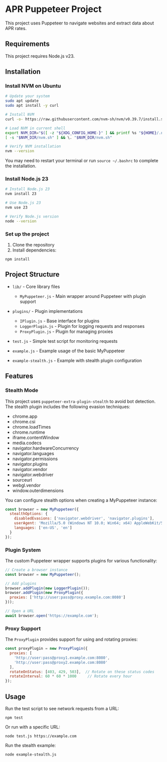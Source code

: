 # APR Puppeteer Project

This project uses Puppeteer to navigate websites and extract data about APR rates.

## Requirements

This project requires Node.js v23.

## Installation

### Install NVM on Ubuntu

```bash
# Update your system
sudo apt update
sudo apt install -y curl

# Install NVM
curl -o- https://raw.githubusercontent.com/nvm-sh/nvm/v0.39.7/install.sh | bash

# Load NVM in current shell
export NVM_DIR="$([ -z "${XDG_CONFIG_HOME-}" ] && printf %s "${HOME}/.nvm" || printf %s "${XDG_CONFIG_HOME}/nvm")"
[ -s "$NVM_DIR/nvm.sh" ] && \. "$NVM_DIR/nvm.sh"

# Verify NVM installation
nvm --version
```

You may need to restart your terminal or run `source ~/.bashrc` to complete the installation.

### Install Node.js 23

```bash
# Install Node.js 23
nvm install 23

# Use Node.js 23
nvm use 23

# Verify Node.js version
node --version
```

### Set up the project

1. Clone the repository
2. Install dependencies:
```
npm install
```

## Project Structure

- `lib/` - Core library files
    - `MyPuppeteer.js` - Main wrapper around Puppeteer with plugin support

- `plugins/` - Plugin implementations
    - `IPlugin.js` - Base interface for plugins
    - `LoggerPlugin.js` - Plugin for logging requests and responses
    - `ProxyPlugin.js` - Plugin for managing proxies

- `test.js` - Simple test script for monitoring requests
- `example.js` - Example usage of the basic MyPuppeteer
- `example-stealth.js` - Example with stealth plugin configuration

## Features

### Stealth Mode

This project uses `puppeteer-extra-plugin-stealth` to avoid bot detection. The stealth plugin includes the following evasion techniques:

- chrome.app
- chrome.csi
- chrome.loadTimes
- chrome.runtime
- iframe.contentWindow
- media.codecs
- navigator.hardwareConcurrency
- navigator.languages
- navigator.permissions
- navigator.plugins
- navigator.vendor
- navigator.webdriver
- sourceurl
- webgl.vendor
- window.outerdimensions

You can configure stealth options when creating a MyPuppeteer instance:

```javascript
const browser = new MyPuppeteer({
  stealthOptions: {
    disabledEvasions: ['navigator.webdriver', 'navigator.plugins'],
    userAgent: 'Mozilla/5.0 (Windows NT 10.0; Win64; x64) AppleWebKit/537.36...',
    languages: ['en-US', 'en']
  }
});
```

### Plugin System

The custom Puppeteer wrapper supports plugins for various functionality:

```javascript
// Create a browser instance
const browser = new MyPuppeteer();

// Add plugins
browser.addPlugin(new LoggerPlugin());
browser.addPlugin(new ProxyPlugin({
  proxies: ['http://user:pass@proxy.example.com:8080']
}));

// Open a URL
await browser.open('https://example.com');
```

### Proxy Support

The `ProxyPlugin` provides support for using and rotating proxies:

```javascript
const proxyPlugin = new ProxyPlugin({
  proxies: [
    'http://user:pass@proxy1.example.com:8080',
    'http://user:pass@proxy2.example.com:8080'
  ],
  rotateOnStatus: [403, 429, 503],  // Rotate on these status codes
  rotateInterval: 60 * 60 * 1000     // Rotate every hour
});
```

## Usage

Run the test script to see network requests from a URL:
```
npm test
```

Or run with a specific URL:
```
node test.js https://example.com
```

Run the stealth example:
```
node example-stealth.js
```